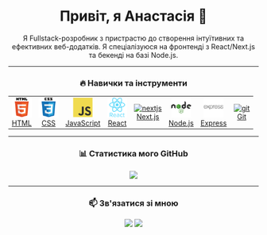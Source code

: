 <h1 align="center">Привіт, я Анастасія 🌊</h1>
<p align="center">
  Я Fullstack-розробник з пристрастю до створення інтуїтивних та ефективних веб-додатків. Я спеціалізуюся на фронтенді з React/Next.js та бекенді на базі Node.js.
</p>

<div align="center">

---

### 🔥 Навички та інструменти

<table>
  <tr>
    <td align="center">
      <a href="https://developer.mozilla.org/en-US/docs/Web/HTML" target="_blank" rel="noreferrer">
        <img src="https://raw.githubusercontent.com/devicons/devicon/master/icons/html5/html5-original-wordmark.svg" alt="html5" width="40" height="40"/>
        <br>HTML
      </a>
    </td>
    <td align="center">
      <a href="https://developer.mozilla.org/en-US/docs/Web/CSS" target="_blank" rel="noreferrer">
        <img src="https://raw.githubusercontent.com/devicons/devicon/master/icons/css3/css3-original-wordmark.svg" alt="css3" width="40" height="40"/>
        <br>CSS
      </a>
    </td>
    <td align="center">
      <a href="https://developer.mozilla.org/en-US/docs/Web/JavaScript" target="_blank" rel="noreferrer">
        <img src="https://raw.githubusercontent.com/devicons/devicon/master/icons/javascript/javascript-original.svg" alt="javascript" width="40" height="40"/>
        <br>JavaScript
      </a>
    </td>
    <td align="center">
      <a href="https://reactjs.org/" target="_blank" rel="noreferrer">
        <img src="https://raw.githubusercontent.com/devicons/devicon/master/icons/react/react-original-wordmark.svg" alt="react" width="40" height="40"/>
        <br>React
      </a>
    </td>
    <td align="center">
      <a href="https://nextjs.org/" target="_blank" rel="noreferrer">
        <img src="https://cdn.worldvectorlogo.com/logos/nextjs-2.svg" alt="nextjs" width="40" height="40"/>
        <br>Next.js
      </a>
    </td>
    <td align="center">
      <a href="https://nodejs.org/" target="_blank" rel="noreferrer">
        <img src="https://raw.githubusercontent.com/devicons/devicon/master/icons/nodejs/nodejs-original-wordmark.svg" alt="nodejs" width="40" height="40"/>
        <br>Node.js
      </a>
    </td>
    <td align="center">
      <a href="https://expressjs.com/" target="_blank" rel="noreferrer">
        <img src="https://raw.githubusercontent.com/devicons/devicon/master/icons/express/express-original-wordmark.svg" alt="express" width="40" height="40"/>
        <br>Express
      </a>
    </td>
    <td align="center">
      <a href="https://git-scm.com/" target="_blank" rel="noreferrer">
        <img src="https://www.vectorlogo.zone/logos/git-scm/git-scm-icon.svg" alt="git" width="40" height="40"/>
        <br>Git
      </a>
    </td>
  </tr>
</table>

---

### 📊 Статистика мого GitHub

<a href="https://github.com/anuraghazra/github-readme-stats">
  <img align="center" src="https://github-readme-stats.vercel.app/api?username=S-Chili&show_icons=true&theme=default&count_private=true&hide=contribs" />
</a>

---

### 📫 Зв'язатися зі мною

<a href="mailto:schili@outlook.com"><img src="https://img.shields.io/badge/Email-D14836?style=for-the-badge&logo=gmail&logoColor=white" /></a>
<a href="https://www.linkedin.com/in/anastasiia-tatarova1/"><img src="https://img.shields.io/badge/LinkedIn-0077B5?style=for-the-badge&logo=linkedin&logoColor=white" /></a>

</div>
